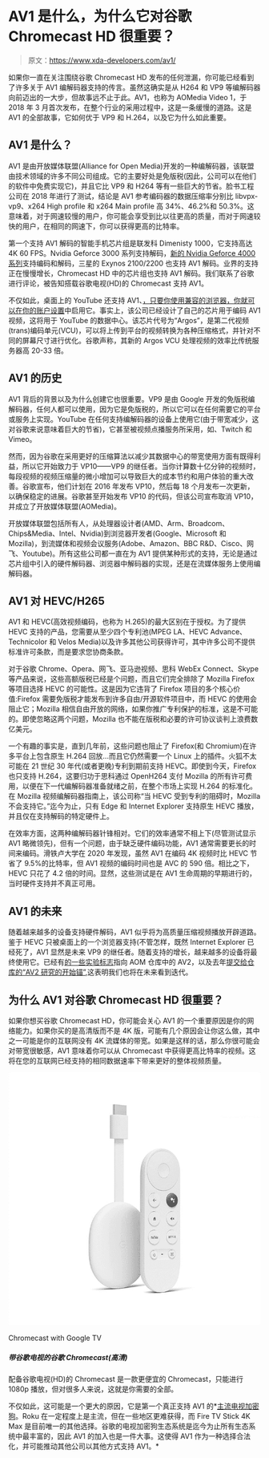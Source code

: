 # AV1 是什么，为什么它对谷歌 Chromecast HD 很重要？

> 原文：<https://www.xda-developers.com/av1/>

如果你一直在关注围绕谷歌 Chromecast HD 发布的任何泄漏，你可能已经看到了许多关于 AV1 编解码器支持的传言。虽然这确实是从 H264 和 VP9 等编解码器向前迈出的一大步，但故事远不止于此。AV1，也称为 AOMedia Video 1，于 2018 年 3 月首次发布，在整个行业的采用过程中，这是一条缓慢的道路。这是 AV1 的全部故事，它如何优于 VP9 和 H.264，以及它为什么如此重要。

## AV1 是什么？

AV1 是由开放媒体联盟(Alliance for Open Media)开发的一种编解码器，该联盟由技术领域的许多不同公司组成。它的主要好处是免版税(因此，公司可以在他们的软件中免费实现它)，并且它比 VP9 和 H264 等有一些巨大的节省。脸书工程公司在 2018 年进行了测试，结论是 AV1 参考编码器的数据压缩率分别比 libvpx-vp9、x264 High profile 和 x264 Main profile 高 34%、46.2%和 50.3%。这意味着，对于网速较慢的用户，你可能会享受到比以往更高的质量，而对于网速较快的用户，在相同的网速下，你可以获得更高的比特率。

第一个支持 AV1 解码的智能手机芯片组是联发科 Dimenisty 1000，它支持高达 4K 60 FPS。Nvidia Geforce 3000 系列支持解码，[新的 Nvidia Geforce 4000 系列](https://www.xda-developers.com/nvidia-geforce-rtx-40-series-launch-release-date-price/)支持编码和解码，三星的 Exynos 2100/2200 也支持 AV1 解码。业界的支持正在慢慢增长，Chromecast HD 中的芯片组也支持 AV1 解码。我们联系了谷歌进行评论，被告知搭载谷歌电视(HD)的 Chromecast 支持 AV1。

不仅如此，桌面上的 YouTube 还支持 AV1、[，只要你使用兼容的浏览器，你就可以在你的账户设置](https://www.youtube.com/account_playback)中启用它。事实上，该公司已经设计了自己的芯片用于编码 AV1 视频，这将用于 YouTube 的数据中心。该芯片代号为“Argos”，是第二代视频(trans)编码单元(VCU)，可以将上传到平台的视频转换为各种压缩格式，并针对不同的屏幕尺寸进行优化。谷歌声称，其新的 Argos VCU 处理视频的效率比传统服务器高 20-33 倍。

## AV1 的历史

AV1 背后的背景以及为什么创建它也很重要。VP9 是由 Google 开发的免版税编解码器，任何人都可以使用，因为它是免版税的，所以它可以在任何需要它的平台或服务上实现。YouTube 在任何支持编解码器的设备上使用它(由于带宽减少，这对谷歌来说意味着巨大的节省)，它甚至被视频点播服务所采用，如、Twitch 和 Vimeo。

然而，因为谷歌在采用更好的压缩算法以减少其数据中心的带宽使用方面有既得利益，所以它开始致力于 VP10——VP9 的继任者。当你计算数十亿分钟的视频时，每段视频的视频压缩量的微小增加可以导致巨大的成本节约和用户体验的重大改善。谷歌宣布，他们计划在 2016 年发布 VP10，然后每 18 个月发布一次更新，以确保稳定的进展。谷歌甚至开始发布 VP10 的代码，但该公司宣布取消 VP10，并成立了开放媒体联盟(AOMedia)。

开放媒体联盟包括所有人，从处理器设计者(AMD、Arm、Broadcom、Chips&Media、Intel、Nvidia)到浏览器开发者(Google、Microsoft 和 Mozilla)，到流媒体和视频会议服务(Adobe、Amazon、BBC R&D、Cisco、网飞、Youtube)。所有这些公司都一直在为 AV1 提供某种形式的支持，无论是通过芯片组中引入的硬件解码器、浏览器中解码器的实现，还是在流媒体服务上使用编解码器。

## AV1 对 HEVC/H265

AV1 和 HEVC(高效视频编码，也称为 H.265)的最大区别在于授权。为了提供 HEVC 支持的产品，您需要从至少四个专利池(MPEG LA、HEVC Advance、Technicolor 和 Velos Media)以及许多其他公司获得许可，其中许多公司不提供标准许可条款，而是要求您协商条款。

对于谷歌 Chrome、Opera、网飞、亚马逊视频、思科 WebEx Connect、Skype 等产品来说，这些高额版税已经是个问题，而且它们完全排除了 Mozilla Firefox 等项目选择 HEVC 的可能性。这是因为它违背了 Firefox 项目的多个核心价值:Firefox 需要免版税才能发布到许多自由/开源软件项目中，而 HEVC 的使用会阻止它；Mozilla 相信自由开放的网络，如果你推广专利保护的标准，这是不可能的。即使忽略这两个问题，Mozilla 也不能在版税和必要的许可协议谈判上浪费数亿美元。

一个有趣的事实是，直到几年前，这些问题也阻止了 Firefox(和 Chromium)在许多平台上包含原生 H.264 回放...而且它仍然需要一个 Linux 上的插件。火狐不太可能在 21 世纪 30 年代(或者更晚)专利到期前支持 HEVC。即使到今天，Firefox 也只支持 H.264，这要归功于思科通过 OpenH264 支付 Mozilla 的所有许可费用，以便在下一代编解码器准备就绪之前，在整个市场上实现 H.264 的标准化。在 Mozilla 视频编解码器指南上，该公司称“当 HEVC 受到专利的阻碍时，Mozilla 不会支持它。”迄今为止，只有 Edge 和 Internet Explorer 支持原生 HEVC 播放，并且仅在支持解码的特定硬件上。

在效率方面，这两种编解码器针锋相对。它们的效率通常不相上下(尽管测试显示 AV1 略微领先)，但有一个问题，由于缺乏硬件编码功能，AV1 通常需要更长的时间来编码。滑铁卢大学在 2020 年发现，虽然 AV1 在编码 4K 视频时比 HEVC 节省了 9.5%的比特率，但 AV1 视频的编码时间也是 AVC 的 590 倍。相比之下，HEVC 只花了 4.2 倍的时间。显然，这些测试是在 AV1 生命周期的早期进行的，当时硬件支持并不真正可用。

## AV1 的未来

随着越来越多的设备支持硬件解码，AV1 似乎将为高质量压缩视频播放开辟道路。鉴于 HEVC 只被桌面上的一个浏览器支持(不管怎样，既然 Internet Explorer 已经死了，AV1 显然是未来 VP9 的继任者。随着支持的增长，越来越多的设备将最终使用它。已经有[的一些实验标志](https://aomedia.googlesource.com/aom/+/experimental/build/cmake/aom_config_defaults.cmake)指向 AOM 仓库中的 AV2，以及去年[提交给仓库的“AV2 研究的开始锚”](https://aomedia.googlesource.com/aom/+/refs/tags/research-v1.0.0),这表明我们也将在未来看到迭代。

## 为什么 AV1 对谷歌 Chromecast HD 很重要？

如果你想买谷歌 Chromecast HD，你可能会关心 AV1 的一个重要原因是你的网络能力。如果你买的是高清版而不是 4K 版，可能有几个原因会让你这么做，其中之一可能是你的互联网没有 4K 流媒体的带宽。如果是这样的话，那么你很可能会对带宽很敏感，AV1 意味着你可以从 Chromecast 中获得更高比特率的视频。这将在您的互联网已经支持的相同数据速率下带来更好的整体视频质量。

 <picture>![The new Chromecast with Google TV is a simple and relatively affordable streaming device for casual users.](img/b55c50b2ed3d50990422e0d31898bd3e.png)</picture> 

Chromecast with Google TV

##### 带谷歌电视的谷歌 Chromecast(高清)

配备谷歌电视(HD)的 Chromecast 是一款更便宜的 Chromecast，只能进行 1080p 播放，但对很多人来说，这就是你需要的全部。

不仅如此，这可能是一个更大的原因，它是第一个真正支持 AV1 的*[主流电视加密狗](https://www.xda-developers.com/best-android-tv-box/)。Roku 在一定程度上是主流，但在一些地区更难获得，而 Fire TV Stick 4K Max 是目前唯一的其他选择。谷歌的电视加密狗生态系统是迄今为止所有生态系统中最丰富的，因此 AV1 的加入也是一件大事。这使得 AV1 作为一种选择合法化，并可能推动其他公司以其他方式支持 AV1。*